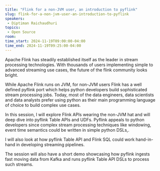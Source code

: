 ```yaml
---
title: "Flink for a non-JVM user, an introduction to pyflink"
slug: flink-for-a-non-jvm-user-an-introduction-to-pyflink
speakers:
 - Diptiman Raichaudhuri
topics:
 - Open Source
room: 
time_start: 2024-11-19T09:00:00-04:00
time_end: 2024-11-19T09:25:00-04:00
---
```


Apache Flink has steadily established itself as the leader in stream processing technologies. With thousands of users implementing simple to advanced streaming use cases, the future of the flink community looks bright.
 
 While Apache Flink runs on JVM, for non-JVM users Flink has a well defined pyflink port which helps python developers build sophisticated stream processing jobs. Today, most of the data engineers, data scientists and data analysts prefer using python as their main programming language of choice to build complex use cases.
 
 In this session, I will explore Flink APIs wearing the non-JVM hat and will deep dive into pyflink Table APIs and UDFs. Pyflink appeals to python developers since complex stream processing techniques like windowing, event time semantics could be written in simple python DSLs,.
 
 I will also look at how pyflink Table API and Flink SQL could work hand-in-hand in developing streaming pipelines. 
 
 The session will also have a short demo showcasing how pyflink ingests fast moving data from Kafka and runs pyflink Table API DSLs to process such streams.